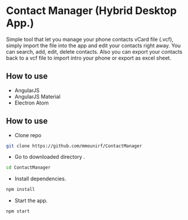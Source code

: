 # Contact Manager (Hybrid Desktop App.)

Simple tool that let you manage your phone contacts vCard file (.vcf), simply import the file into the app and edit your contacts right away. You can search, add, edit, delete contacts. Also you can export your contacts back to a vcf file to import intro your phone or export as excel sheet.

## How to use
- AngularJS
- AngularJS Material
- Electron Atom

## How to use
- Clone repo
```sh
git clone https://github.com/mmounirf/ContactManager
```
- Go to downloaded directory .
```sh
cd ContactManager
```
- Install dependencies.
```sh
npm install
```
- Start the app.
```sh
npm start
```


